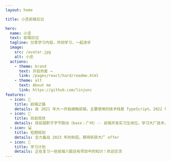 ```yaml
---
layout: home

title: 小丞前端日记

hero:
  name: 小丞
  text: 前端日记
  tagline: 分享学习内容，共同学习，一起进步
  image:
    src: /avatar.jpg
    alt: 小丞
  actions:
    - theme: brand
      text: 开启热爱 →
      link: /pages/react/hard/readme.html
    - theme: alt
      text: About me
      link: https://github.com/linjunc
features:
  - icon: 🧩
    title: 前端之路
    details: 自 2021 年大一开始接触前端，主要使用的技术栈是 TypeScript。2022 年开始在字节跳动实习，做 Canvas 渲染引擎相关的工作。
  - icon: 🎯
    title: 目前现状
    details: 目前就职于字节跳动（base：广州）-- 前端开发实习生岗位，学习大厂技术、体验团队协作的规范流程、积累实习经验。
  - icon: 💻
    title: 短期规划
    details: 全力备战 2023 年的秋招，期待斩获大厂 offer
  - icon: 💌
    title: 学习计划
    details: 正在复习一些前端八股还有项目中的知识！欢迎交流
---
```


